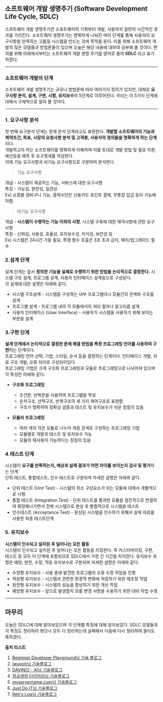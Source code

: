 ## 소프트웨어 개발 생명주기  (Software Development Life Cycle, SDLC)
소프트웨어 개발 생명주기란 소포트웨어의 기획부터 개발, 사용까지 일련의 시간적인 경과를 가리킨다. 
소프트웨어 생명주기는 명확하게 나눠진 여러 단계를 통해 사용자의 요구사항을 만족하는 고품질 시스템을 만드는 것에 목적을 둔다.
이를 위해 소프트웨어 개발의 많은 모델들과 방법론들이 있으며 오늘은 해당 내용에 대하여 공부해 볼 것이다. 편의를 위해 아래에서부터는
소프트웨어 개발 생명 주기를 영어로 줄여 <b>SDLC</b> 라고 표기하겠다.

---

### 소프트웨어 개발의 단계
소프트웨어 개발 생명주기는 규모나 방법론에 따라 여러가지 정의가 있지만, 대체로 <b>요구사항 분석, 설계, 구현, 시험, 유지보수</b>의 5단계로 이루어진다.
우리는 이 5가지 단계에 대해서 구체적으로 알아 볼 것이다.

---

### 1. 요구사항 분석
첫 번째 요구분석 단계는 문제 분석 단계라고도 표현한다. <b>개발할 소프트웨어의 기능과 제약조건, 목표, 시장의 요청사항 분석 및 고객층, 사용자의 정의들을 명확하게 하는 단계</b>이다.<br>
개발하고자 하는 소프트웨어를 명확하게 이해하며 이를 토대로 개발 방법 및 필요 자원, 예산등을 예측 후 요구명세를 작성한다.<br>
이때 기능 요구사항과 비기능 요구사항으로 구분하여 분석한다.

> 기능 요구사항

개념 - 시스템이 제공하는 기능, 서비스에 대한 요구사항<br>
특징 - 기능성, 완전성, 일관성<br>
Ex) 쇼핑몰 장바구니 기능, 결제수단은 신용카드 포인트 결제, 무통장 입금 등이 가능해야함.

> 비기능 요구사항

개념 - <b>시스템이 수행하는 기능 이외의 사항</b>, 시스템 구축에 대한 제약사항에 관한 요구사항<br>
특징 - 신뢰성, 사용성, 효율성, 유지보수성, 이식성, 보안성 등<br>
Ex) 시스템은 24시간 가동 필요, 특정 함수 호출은 3초 초과 금지, 패치/업그레이드 필수

### 2.설계 단계
설계 단계는 앞서 <b>정의한 기능을 실제로 수행하기 위한 방법을 논리적으로 결정한다.</b> 시스템 구조 설계, 프로그램 설계, 사용자 인터페이스 설계등으로 구성된다.<br>
각 설계에 대한 설명은 아래와 같다.
* 시스템 구조설계 - 시스템을 구성하는 내부 프로그램이나 모듈간의 관계와 구조를 설계
* 프로그램 설계 - 프로그램 내의 각 모듈에서의 처리 절차나 알고리즘 설계
* 사용자 인터페이스 (User Interface) - 사용자가 시스템을 사용하기 위해 보이는 부분을 설계

### 3.구현 단계
<b> 설계 단계에서 논리적으로 결정한 문제 해결 방법을 특정 프로그래밍 언어를 사용하여 구현</b>하는 단계이다.<br>
프로그래밍 언어 선택, 기법, 스타일, 순서 등을 결정하는 단계이다. 인터페이스 개발, 자료 구조 개발, 오류 처리로 구성되어있다.<br>
프로그래밍 기법은 크게 구조화 프로그래밍과 모듈로 프로그래밍으로 나뉘어져 있으며 각 특성은 아래와 같다.

* <b>구조화 프로그래밍</b>
    * 조건문, 반복문을 사용하여 프로그램을 작성
    * 순차구조, 선택구조, 반복구조의 세 가지 제어구조로 표현함
    * 구조가 명확하여 정확성 검증과 테스트 및 유지보수가 쉬운 장점이 있음

* <b>모듈러 프로그래밍</b>
    * 여러 개의 작은 모듈로 나누어 계층 관계로 구성하는 프로그래밍 기법
    * 모듈별로 개발과 테스트 및 유지보수 가능
    * 모듈의 재사용이 가능하다는 장점이 있음

### 4.테스트 단계
시스템이 <b>요구를 만족하는지, 예상과 실제 결과가 어떤 차이를 보이는지 검사 및 평가</b>하는 단계<br>
단위 테스트, 통합테스트, 인수 테스트로 구분되며 자세한 설명은 아래와 같다.

* 단위 테스트 (Unit Test) - 시스템의 최소 구성요소가 되는 모듈에 대해서 개별적으로 시행
* 통합 테스트 (Integration Test) - 단위 테스트를 통과한 모듈을 점진적으로 연결하여 확장해나가면서 전체 시스템으로 완성 후 통합적으로 시스템을 테스트
* 인수테스트 (Acceptance Test) - 완성된 시스템을 인수하기 위해서 실제 자료를 사용한 최종 테스트단계

### 5. 유지보수
<b>시스템이 인수되고 설치된 후 일어나는 모든 활동</b><br>
시스템이 인수되고 설치된 후 일어나는 모든 활동을 지칭한다. 즉 커스터마이징, 구현, 테스트 등 모두 이 단계에 포함되므로 SDLC에서 가장 긴 기간을 차지한다.
유지보수 유형은 예방, 완전, 수정, 적응 유지보수로 구분되며 자세한 설명은 아래와 같다.

* 수정형 유지보수 - 사용 중에 발견한 프로그램의 오류 수정 작업을 진행
* 적응형 유지보수 - 시스템과 관련한 환경적 변화에 적응하기 위한 재조정 작업
* 완전형 유지보수 - 시스템의 성능을 향상하기 위한 개선 작업
* 예방형 유지보수 - 앞으로 발생할지 모를 변경 사항을 수용하기 위한 대비 작업 수행

---

## 마무리
오늘은 SDLC에 대해 알아보았으며 각 단계별 특징에 대해 알아보았다. SDLC 모델들과 각 특징도 정리하려 햇으나 모두 다 정리하는데 실패해서 다음에 다시 정리하여 올리도록하겠다.

<b>출처 리스트</b>
1. [Beginner Developer Playground님 기술 블로그](https://chobopark.tistory.com/222)
2. [iwuooh님 기술블로그](https://iwuooh.com/entry/%EC%86%8C%ED%94%84%ED%8A%B8%EC%9B%A8%EC%96%B4-%EA%B0%9C%EB%B0%9C-%EC%83%9D%EB%AA%85%EC%A3%BC%EA%B8%B0%EC%9D%98-%EA%B0%9C%EC%9A%94%EC%99%80-%EB%8B%A8%EA%B3%84)
3. [DAVINCI - AI님 기술블로그](https://davinci-ai.tistory.com/21)
4. [컴공생의 다이어리님 기술블로그](https://computer-science-student.tistory.com/153)
5. [myservername.com님 기술블로그](https://ko.myservername.com/sdlc-phases)
6. [Just Do IT님 기술블로그](https://blog.naver.com/xcripts/70120305834)
7. [Reti's Log님 기술블로그](https://retilog.tistory.com/19)
